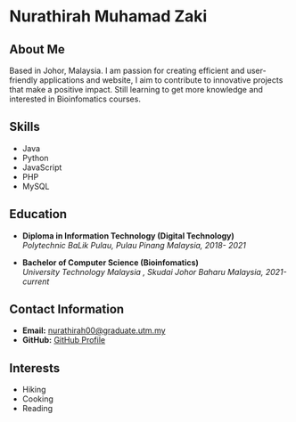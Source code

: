 # Nurathirah Muhamad Zaki

## About Me
Based in Johor, Malaysia. 
I am  passion for creating efficient and user-friendly applications and website, 
I aim to contribute to innovative projects that make a positive impact.
Still learning to get more knowledge and interested in Bioinfomatics courses.

## Skills
- Java
- Python
- JavaScript
- PHP
- MySQL

## Education
- **Diploma in Information Technology (Digital Technology)**  
  *Polytechnic BaLik Pulau, Pulau Pinang Malaysia, 2018- 2021*

- **Bachelor of Computer Science (Bioinfomatics)**  
  *University Technology Malaysia , Skudai Johor Baharu Malaysia, 2021-current*


## Contact Information
- **Email:** nurathirah00@graduate.utm.my
- **GitHub:** [GitHub Profile](https://github.com/NurathirahZaki)


## Interests
- Hiking
- Cooking
- Reading

